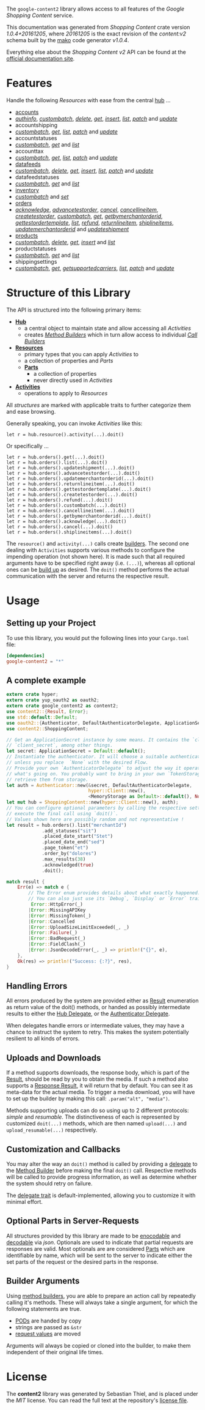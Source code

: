 <!---
DO NOT EDIT !
This file was generated automatically from 'src/mako/api/README.md.mako'
DO NOT EDIT !
-->
The `google-content2` library allows access to all features of the *Google Shopping Content* service.

This documentation was generated from *Shopping Content* crate version *1.0.4+20161205*, where *20161205* is the exact revision of the *content:v2* schema built by the [mako](http://www.makotemplates.org/) code generator *v1.0.4*.

Everything else about the *Shopping Content* *v2* API can be found at the
[official documentation site](https://developers.google.com/shopping-content).
# Features

Handle the following *Resources* with ease from the central [hub](https://docs.rs/google-content2/1.0.4+20161205/google_content2/struct.ShoppingContent.html) ... 

* [accounts](https://docs.rs/google-content2/1.0.4+20161205/google_content2/struct.Account.html)
 * [*authinfo*](https://docs.rs/google-content2/1.0.4+20161205/google_content2/struct.AccountAuthinfoCall.html), [*custombatch*](https://docs.rs/google-content2/1.0.4+20161205/google_content2/struct.AccountCustombatchCall.html), [*delete*](https://docs.rs/google-content2/1.0.4+20161205/google_content2/struct.AccountDeleteCall.html), [*get*](https://docs.rs/google-content2/1.0.4+20161205/google_content2/struct.AccountGetCall.html), [*insert*](https://docs.rs/google-content2/1.0.4+20161205/google_content2/struct.AccountInsertCall.html), [*list*](https://docs.rs/google-content2/1.0.4+20161205/google_content2/struct.AccountListCall.html), [*patch*](https://docs.rs/google-content2/1.0.4+20161205/google_content2/struct.AccountPatchCall.html) and [*update*](https://docs.rs/google-content2/1.0.4+20161205/google_content2/struct.AccountUpdateCall.html)
* accountshipping
 * [*custombatch*](https://docs.rs/google-content2/1.0.4+20161205/google_content2/struct.AccountshippingCustombatchCall.html), [*get*](https://docs.rs/google-content2/1.0.4+20161205/google_content2/struct.AccountshippingGetCall.html), [*list*](https://docs.rs/google-content2/1.0.4+20161205/google_content2/struct.AccountshippingListCall.html), [*patch*](https://docs.rs/google-content2/1.0.4+20161205/google_content2/struct.AccountshippingPatchCall.html) and [*update*](https://docs.rs/google-content2/1.0.4+20161205/google_content2/struct.AccountshippingUpdateCall.html)
* accountstatuses
 * [*custombatch*](https://docs.rs/google-content2/1.0.4+20161205/google_content2/struct.AccountstatuseCustombatchCall.html), [*get*](https://docs.rs/google-content2/1.0.4+20161205/google_content2/struct.AccountstatuseGetCall.html) and [*list*](https://docs.rs/google-content2/1.0.4+20161205/google_content2/struct.AccountstatuseListCall.html)
* accounttax
 * [*custombatch*](https://docs.rs/google-content2/1.0.4+20161205/google_content2/struct.AccounttaxCustombatchCall.html), [*get*](https://docs.rs/google-content2/1.0.4+20161205/google_content2/struct.AccounttaxGetCall.html), [*list*](https://docs.rs/google-content2/1.0.4+20161205/google_content2/struct.AccounttaxListCall.html), [*patch*](https://docs.rs/google-content2/1.0.4+20161205/google_content2/struct.AccounttaxPatchCall.html) and [*update*](https://docs.rs/google-content2/1.0.4+20161205/google_content2/struct.AccounttaxUpdateCall.html)
* [datafeeds](https://docs.rs/google-content2/1.0.4+20161205/google_content2/struct.Datafeed.html)
 * [*custombatch*](https://docs.rs/google-content2/1.0.4+20161205/google_content2/struct.DatafeedCustombatchCall.html), [*delete*](https://docs.rs/google-content2/1.0.4+20161205/google_content2/struct.DatafeedDeleteCall.html), [*get*](https://docs.rs/google-content2/1.0.4+20161205/google_content2/struct.DatafeedGetCall.html), [*insert*](https://docs.rs/google-content2/1.0.4+20161205/google_content2/struct.DatafeedInsertCall.html), [*list*](https://docs.rs/google-content2/1.0.4+20161205/google_content2/struct.DatafeedListCall.html), [*patch*](https://docs.rs/google-content2/1.0.4+20161205/google_content2/struct.DatafeedPatchCall.html) and [*update*](https://docs.rs/google-content2/1.0.4+20161205/google_content2/struct.DatafeedUpdateCall.html)
* datafeedstatuses
 * [*custombatch*](https://docs.rs/google-content2/1.0.4+20161205/google_content2/struct.DatafeedstatuseCustombatchCall.html), [*get*](https://docs.rs/google-content2/1.0.4+20161205/google_content2/struct.DatafeedstatuseGetCall.html) and [*list*](https://docs.rs/google-content2/1.0.4+20161205/google_content2/struct.DatafeedstatuseListCall.html)
* [inventory](https://docs.rs/google-content2/1.0.4+20161205/google_content2/struct.Inventory.html)
 * [*custombatch*](https://docs.rs/google-content2/1.0.4+20161205/google_content2/struct.InventoryCustombatchCall.html) and [*set*](https://docs.rs/google-content2/1.0.4+20161205/google_content2/struct.InventorySetCall.html)
* [orders](https://docs.rs/google-content2/1.0.4+20161205/google_content2/struct.Order.html)
 * [*acknowledge*](https://docs.rs/google-content2/1.0.4+20161205/google_content2/struct.OrderAcknowledgeCall.html), [*advancetestorder*](https://docs.rs/google-content2/1.0.4+20161205/google_content2/struct.OrderAdvancetestorderCall.html), [*cancel*](https://docs.rs/google-content2/1.0.4+20161205/google_content2/struct.OrderCancelCall.html), [*cancellineitem*](https://docs.rs/google-content2/1.0.4+20161205/google_content2/struct.OrderCancellineitemCall.html), [*createtestorder*](https://docs.rs/google-content2/1.0.4+20161205/google_content2/struct.OrderCreatetestorderCall.html), [*custombatch*](https://docs.rs/google-content2/1.0.4+20161205/google_content2/struct.OrderCustombatchCall.html), [*get*](https://docs.rs/google-content2/1.0.4+20161205/google_content2/struct.OrderGetCall.html), [*getbymerchantorderid*](https://docs.rs/google-content2/1.0.4+20161205/google_content2/struct.OrderGetbymerchantorderidCall.html), [*gettestordertemplate*](https://docs.rs/google-content2/1.0.4+20161205/google_content2/struct.OrderGettestordertemplateCall.html), [*list*](https://docs.rs/google-content2/1.0.4+20161205/google_content2/struct.OrderListCall.html), [*refund*](https://docs.rs/google-content2/1.0.4+20161205/google_content2/struct.OrderRefundCall.html), [*returnlineitem*](https://docs.rs/google-content2/1.0.4+20161205/google_content2/struct.OrderReturnlineitemCall.html), [*shiplineitems*](https://docs.rs/google-content2/1.0.4+20161205/google_content2/struct.OrderShiplineitemCall.html), [*updatemerchantorderid*](https://docs.rs/google-content2/1.0.4+20161205/google_content2/struct.OrderUpdatemerchantorderidCall.html) and [*updateshipment*](https://docs.rs/google-content2/1.0.4+20161205/google_content2/struct.OrderUpdateshipmentCall.html)
* [products](https://docs.rs/google-content2/1.0.4+20161205/google_content2/struct.Product.html)
 * [*custombatch*](https://docs.rs/google-content2/1.0.4+20161205/google_content2/struct.ProductCustombatchCall.html), [*delete*](https://docs.rs/google-content2/1.0.4+20161205/google_content2/struct.ProductDeleteCall.html), [*get*](https://docs.rs/google-content2/1.0.4+20161205/google_content2/struct.ProductGetCall.html), [*insert*](https://docs.rs/google-content2/1.0.4+20161205/google_content2/struct.ProductInsertCall.html) and [*list*](https://docs.rs/google-content2/1.0.4+20161205/google_content2/struct.ProductListCall.html)
* productstatuses
 * [*custombatch*](https://docs.rs/google-content2/1.0.4+20161205/google_content2/struct.ProductstatuseCustombatchCall.html), [*get*](https://docs.rs/google-content2/1.0.4+20161205/google_content2/struct.ProductstatuseGetCall.html) and [*list*](https://docs.rs/google-content2/1.0.4+20161205/google_content2/struct.ProductstatuseListCall.html)
* shippingsettings
 * [*custombatch*](https://docs.rs/google-content2/1.0.4+20161205/google_content2/struct.ShippingsettingCustombatchCall.html), [*get*](https://docs.rs/google-content2/1.0.4+20161205/google_content2/struct.ShippingsettingGetCall.html), [*getsupportedcarriers*](https://docs.rs/google-content2/1.0.4+20161205/google_content2/struct.ShippingsettingGetsupportedcarrierCall.html), [*list*](https://docs.rs/google-content2/1.0.4+20161205/google_content2/struct.ShippingsettingListCall.html), [*patch*](https://docs.rs/google-content2/1.0.4+20161205/google_content2/struct.ShippingsettingPatchCall.html) and [*update*](https://docs.rs/google-content2/1.0.4+20161205/google_content2/struct.ShippingsettingUpdateCall.html)




# Structure of this Library

The API is structured into the following primary items:

* **[Hub](https://docs.rs/google-content2/1.0.4+20161205/google_content2/struct.ShoppingContent.html)**
    * a central object to maintain state and allow accessing all *Activities*
    * creates [*Method Builders*](https://docs.rs/google-content2/1.0.4+20161205/google_content2/trait.MethodsBuilder.html) which in turn
      allow access to individual [*Call Builders*](https://docs.rs/google-content2/1.0.4+20161205/google_content2/trait.CallBuilder.html)
* **[Resources](https://docs.rs/google-content2/1.0.4+20161205/google_content2/trait.Resource.html)**
    * primary types that you can apply *Activities* to
    * a collection of properties and *Parts*
    * **[Parts](https://docs.rs/google-content2/1.0.4+20161205/google_content2/trait.Part.html)**
        * a collection of properties
        * never directly used in *Activities*
* **[Activities](https://docs.rs/google-content2/1.0.4+20161205/google_content2/trait.CallBuilder.html)**
    * operations to apply to *Resources*

All *structures* are marked with applicable traits to further categorize them and ease browsing.

Generally speaking, you can invoke *Activities* like this:

```Rust,ignore
let r = hub.resource().activity(...).doit()
```

Or specifically ...

```ignore
let r = hub.orders().get(...).doit()
let r = hub.orders().list(...).doit()
let r = hub.orders().updateshipment(...).doit()
let r = hub.orders().advancetestorder(...).doit()
let r = hub.orders().updatemerchantorderid(...).doit()
let r = hub.orders().returnlineitem(...).doit()
let r = hub.orders().gettestordertemplate(...).doit()
let r = hub.orders().createtestorder(...).doit()
let r = hub.orders().refund(...).doit()
let r = hub.orders().custombatch(...).doit()
let r = hub.orders().cancellineitem(...).doit()
let r = hub.orders().getbymerchantorderid(...).doit()
let r = hub.orders().acknowledge(...).doit()
let r = hub.orders().cancel(...).doit()
let r = hub.orders().shiplineitems(...).doit()
```

The `resource()` and `activity(...)` calls create [builders][builder-pattern]. The second one dealing with `Activities` 
supports various methods to configure the impending operation (not shown here). It is made such that all required arguments have to be 
specified right away (i.e. `(...)`), whereas all optional ones can be [build up][builder-pattern] as desired.
The `doit()` method performs the actual communication with the server and returns the respective result.

# Usage

## Setting up your Project

To use this library, you would put the following lines into your `Cargo.toml` file:

```toml
[dependencies]
google-content2 = "*"
```

## A complete example

```Rust
extern crate hyper;
extern crate yup_oauth2 as oauth2;
extern crate google_content2 as content2;
use content2::{Result, Error};
use std::default::Default;
use oauth2::{Authenticator, DefaultAuthenticatorDelegate, ApplicationSecret, MemoryStorage};
use content2::ShoppingContent;

// Get an ApplicationSecret instance by some means. It contains the `client_id` and 
// `client_secret`, among other things.
let secret: ApplicationSecret = Default::default();
// Instantiate the authenticator. It will choose a suitable authentication flow for you, 
// unless you replace  `None` with the desired Flow.
// Provide your own `AuthenticatorDelegate` to adjust the way it operates and get feedback about 
// what's going on. You probably want to bring in your own `TokenStorage` to persist tokens and
// retrieve them from storage.
let auth = Authenticator::new(&secret, DefaultAuthenticatorDelegate,
                              hyper::Client::new(),
                              <MemoryStorage as Default>::default(), None);
let mut hub = ShoppingContent::new(hyper::Client::new(), auth);
// You can configure optional parameters by calling the respective setters at will, and
// execute the final call using `doit()`.
// Values shown here are possibly random and not representative !
let result = hub.orders().list("merchantId")
             .add_statuses("sit")
             .placed_date_start("Stet")
             .placed_date_end("sed")
             .page_token("et")
             .order_by("dolores")
             .max_results(38)
             .acknowledged(true)
             .doit();

match result {
    Err(e) => match e {
        // The Error enum provides details about what exactly happened.
        // You can also just use its `Debug`, `Display` or `Error` traits
         Error::HttpError(_)
        |Error::MissingAPIKey
        |Error::MissingToken(_)
        |Error::Cancelled
        |Error::UploadSizeLimitExceeded(_, _)
        |Error::Failure(_)
        |Error::BadRequest(_)
        |Error::FieldClash(_)
        |Error::JsonDecodeError(_, _) => println!("{}", e),
    },
    Ok(res) => println!("Success: {:?}", res),
}

```
## Handling Errors

All errors produced by the system are provided either as [Result](https://docs.rs/google-content2/1.0.4+20161205/google_content2/enum.Result.html) enumeration as return value of 
the doit() methods, or handed as possibly intermediate results to either the 
[Hub Delegate](https://docs.rs/google-content2/1.0.4+20161205/google_content2/trait.Delegate.html), or the [Authenticator Delegate](https://docs.rs/yup-oauth2/*/yup_oauth2/trait.AuthenticatorDelegate.html).

When delegates handle errors or intermediate values, they may have a chance to instruct the system to retry. This 
makes the system potentially resilient to all kinds of errors.

## Uploads and Downloads
If a method supports downloads, the response body, which is part of the [Result](https://docs.rs/google-content2/1.0.4+20161205/google_content2/enum.Result.html), should be
read by you to obtain the media.
If such a method also supports a [Response Result](https://docs.rs/google-content2/1.0.4+20161205/google_content2/trait.ResponseResult.html), it will return that by default.
You can see it as meta-data for the actual media. To trigger a media download, you will have to set up the builder by making
this call: `.param("alt", "media")`.

Methods supporting uploads can do so using up to 2 different protocols: 
*simple* and *resumable*. The distinctiveness of each is represented by customized 
`doit(...)` methods, which are then named `upload(...)` and `upload_resumable(...)` respectively.

## Customization and Callbacks

You may alter the way an `doit()` method is called by providing a [delegate](https://docs.rs/google-content2/1.0.4+20161205/google_content2/trait.Delegate.html) to the 
[Method Builder](https://docs.rs/google-content2/1.0.4+20161205/google_content2/trait.CallBuilder.html) before making the final `doit()` call. 
Respective methods will be called to provide progress information, as well as determine whether the system should 
retry on failure.

The [delegate trait](https://docs.rs/google-content2/1.0.4+20161205/google_content2/trait.Delegate.html) is default-implemented, allowing you to customize it with minimal effort.

## Optional Parts in Server-Requests

All structures provided by this library are made to be [enocodable](https://docs.rs/google-content2/1.0.4+20161205/google_content2/trait.RequestValue.html) and 
[decodable](https://docs.rs/google-content2/1.0.4+20161205/google_content2/trait.ResponseResult.html) via *json*. Optionals are used to indicate that partial requests are responses 
are valid.
Most optionals are are considered [Parts](https://docs.rs/google-content2/1.0.4+20161205/google_content2/trait.Part.html) which are identifiable by name, which will be sent to 
the server to indicate either the set parts of the request or the desired parts in the response.

## Builder Arguments

Using [method builders](https://docs.rs/google-content2/1.0.4+20161205/google_content2/trait.CallBuilder.html), you are able to prepare an action call by repeatedly calling it's methods.
These will always take a single argument, for which the following statements are true.

* [PODs][wiki-pod] are handed by copy
* strings are passed as `&str`
* [request values](https://docs.rs/google-content2/1.0.4+20161205/google_content2/trait.RequestValue.html) are moved

Arguments will always be copied or cloned into the builder, to make them independent of their original life times.

[wiki-pod]: http://en.wikipedia.org/wiki/Plain_old_data_structure
[builder-pattern]: http://en.wikipedia.org/wiki/Builder_pattern
[google-go-api]: https://github.com/google/google-api-go-client

# License
The **content2** library was generated by Sebastian Thiel, and is placed 
under the *MIT* license.
You can read the full text at the repository's [license file][repo-license].

[repo-license]: https://github.com/Byron/google-apis-rsblob/master/LICENSE.md

